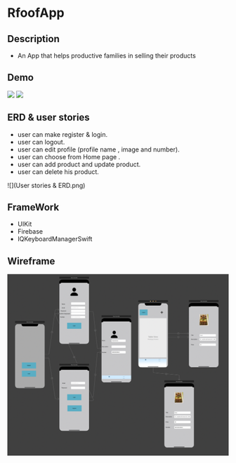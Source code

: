 # RfoofApp

## Description

- An App that helps productive families in selling their products


## Demo 

![](lightMode.gif)
![](DarkMode.gif) 


## ERD & user stories 

- user can make register & login.
- user can logout.
- user can edit profile (profile name , image and number).
- user can choose from Home page .
- user can add product and update product.
- user can delete his product. 


![](User stories & ERD.png) 


## FrameWork 
- UIKit 
- Firebase 
- IQKeyboardManagerSwift 


## Wireframe 


![](Wireframe.png)
